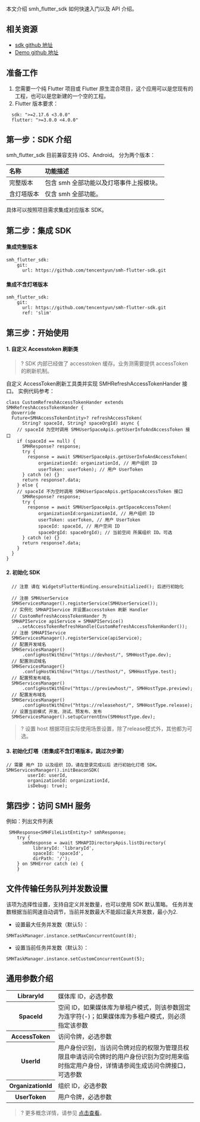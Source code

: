 本文介绍 smh_flutter_sdk 如何快速入门以及 API 介绍。

## 相关资源
- [ sdk github 地址](https://github.com/tencentyun/smh_flutter_sdk)
- [Demo github 地址](https://github.com/tencentyun/smh_flutter_example)

## 准备工作

1. 您需要一个纯 Flutter 项目或 Flutter 原生混合项目，这个应用可以是您现有的工程，也可以是您新建的一个空的工程。
2. Flutter 版本要求：
```
  sdk: ">=2.17.6 <3.0.0"
  flutter: ">=3.0.0 <4.0.0"
```

## 第一步：SDK 介绍
smh_flutter_sdk 目前兼容支持 iOS、Android。
分为两个版本：

|名称| 功能描述 |
|:-----| :-----|
|完整版本|包含 smh 全部功能以及灯塔事件上报模块。|
|含灯塔版本|仅含 smh 全部功能。|

具体可以按照项目需求集成对应版本 SDK。

## 第二步：集成 SDK

#### 集成完整版本
```
smh_flutter_sdk:
    git:
      url: https://github.com/tencentyun/smh-flutter-sdk.git
```

#### 集成不含灯塔版本
```
smh_flutter_sdk:
    git:
      url: https://github.com/tencentyun/smh-flutter-sdk.git
      ref: 'slim'
```
## 第三步：开始使用

#### 1. 自定义 Accesstoken 刷新类
>? SDK 内部已经做了 accesstoken 缓存。业务测需要提供 accessToken 的刷新机制。

自定义 AccessToken刷新工具类并实现 SMHRefreshAccessTokenHander 接口。
实例代码参考：
```
class CustomRefreshAccessTokenHander extends SMHRefreshAccessTokenHander {
  @override
  Future<SMHAccessTokenEntity>? refreshAccessToken(
      String? spaceId, String? spaceOrgId) async {
    // spaceId 为空时调用 SMHUserSpaceApis.getUserInfoAndAccessToken 接口
    if (spaceId == null) {
      SMHResponse? response;
      try {
        response = await SMHUserSpaceApis.getUserInfoAndAccessToken(
            organizationId: organizationId, // 用户组织 ID
            userToken: userToken); // 用户 UserToken
      } catch (e) {}
      return response?.data;
    } else {
    // spaceId 不为空时调用 SMHUserSpaceApis.getSpaceAccessToken 接口
      SMHResponse? response;
      try {
        response = await SMHUserSpaceApis.getSpaceAccessToken(
            organizationId:organizationId, // 用户组织 ID
            userToken: userToken, // 用户 UserToken
            spaceId: spaceId, // 用户空间 ID
            spaceOrgId: spaceOrgId); // 当前空间 所属组织 ID。可选
      } catch (e) {}
      return response?.data;
    }
  }
}

```

#### 2. 初始化 SDK

```
  // 注意 请在 WidgetsFlutterBinding.ensureInitialized(); 后进行初始化

  // 注册 SMHUserService
  SMHServicesManager().registerService(SMHUserService());
  // 实例化 SMHAPIService 并设置accesstoken 刷新 Handler 
  // CustomRefreshAccessTokenHander 为
  SMHAPIService apiService = SMHAPIService()
    ..setAccessTokenRefreshHandle(CustomRefreshAccessTokenHander());
  // 注册 SMHAPIService
  SMHServicesManager().registerService(apiService);
  // 配置开发域名
  SMHServicesManager()
      .configHostWithEnv("https://devhost/", SMHHostType.dev);
  // 配置测试域名
  SMHServicesManager()
      .configHostWithEnv("https://testhost/", SMHHostType.test);
  // 配置预发布域名 
  SMHServicesManager()
      .configHostWithEnv("https://previewhost/", SMHHostType.preview);
  // 配置发布域名
  SMHServicesManager()
      .configHostWithEnv("https://releasehost/", SMHHostType.release);
  // 设置当前模式 开发、测试、预发布、发布
  SMHServicesManager().setupCurrentEnv(SMHHostType.dev);
```
>? 设置 host 根据项目实际使用场景设置，除了release模式外，其他都为可选。

#### 3. 初始化灯塔（若集成不含灯塔版本，跳过次步骤）
```
// 需要 用户 ID 以及组织 ID，请在登录完成以后 进行初始化灯塔 SDK。
SMHServicesManager().initBeaconSDK(
        userId: userId,
        organizationId: organizationId,
        isDebug: true);
```

## 第四步：访问 SMH 服务

例如：列出文件列表
```
 SMHResponse<SMHFileListEntity>? smhResponse;
    try {
      smhResponse = await SMHAPIDirectoryApis.listDirectory(
          libraryId: 'libraryId',
          spaceId: 'spaceId',
          dirPath: '/');
    } on SMHError catch (e) {
    }
```

## 文件传输任务队列并发数设置
该项为选择性设置，支持自定义并发数量，也可以使用 SDK 默认策略。
任务并发数根据当前网速自动调节，当前并发数最大不能超过最大并发数，最小为2.

* 设置最大任务并发数（默认5）：
```
SMHTaskManager.instance.setMaxConcurrentCount(8);
```
* 设置当前任务并发数（默认3）：
```
SMHTaskManager.instance.setCustomConcurrentCount(5);
```

## 通用参数介绍
<table>
<tr>
<th>LibraryId</th>
<td>媒体库 ID，必选参数</td>
</tr>
<th>SpaceId</th>
<td>空间 ID，如果媒体库为单租户模式，则该参数固定为连字符(-)；如果媒体库为多租户模式，则必须指定该参数</td>
</tr>
<th>AccessToken</th>
<td>访问令牌，必选参数</td>
</tr>
<th>UserId</th>
<td>用户身份识别，当访问令牌对应的权限为管理员权限且申请访问令牌时的用户身份识别为空时用来临时指定用户身份，详情请参阅生成访问令牌接口，可选参数</td>
</tr>
</tr>
<th>OrganizationId</th>
<td>组织 ID，必选参数</td>
</tr>
<th>UserToken</th>
<td>用户令牌，必选参数</td>
</tr>
</table>

>? 更多概念详情，请参见 [点击查看](https://cloud.tencent.com/document/product/1339/49939)。
